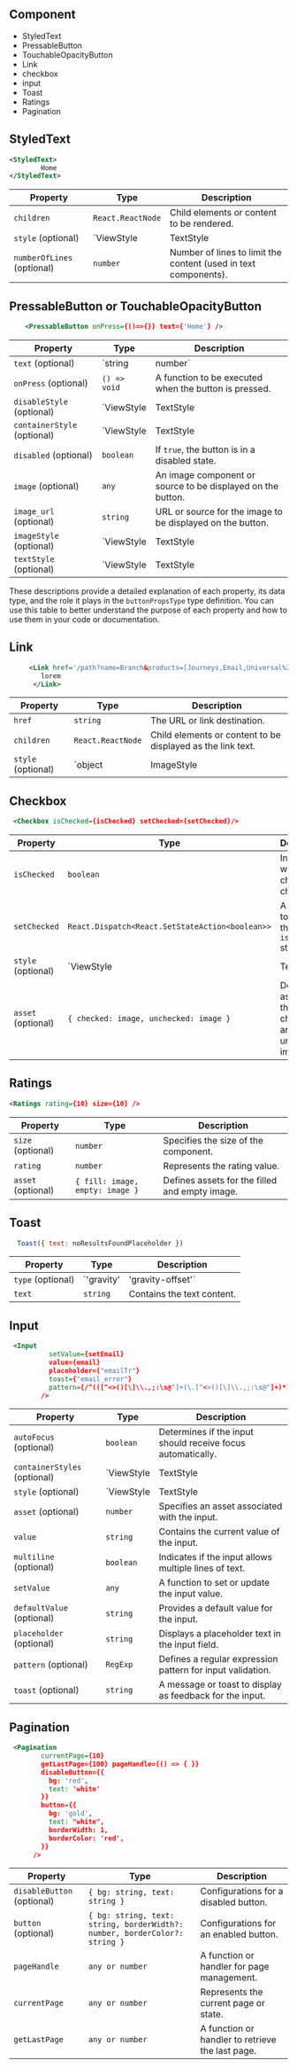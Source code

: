 ## Component

- StyledText
- PressableButton
- TouchableOpacityButton
- Link
- checkbox
- input
- Toast
- Ratings
- Pagination

## StyledText

```xml
<StyledText>
        Home
</StyledText>
```

| Property        | Type                             | Description                                      |
| --------------- | -------------------------------- | ------------------------------------------------ |
| `children`      | `React.ReactNode`                | Child elements or content to be rendered.       |
| `style` (optional) | `ViewStyle | TextStyle | ImageStyle | object` | Styling information for the component. |
| `numberOfLines` (optional) | `number` | Number of lines to limit the content (used in text components). |

## PressableButton or TouchableOpacityButton

```xml
    <PressableButton onPress={()=>{}} text={'Home'} />
```

| Property        | Type                                                     | Description                                                                                                          |
| --------------- | -------------------------------------------------------- | -------------------------------------------------------------------------------------------------------------------- |
| `text` (optional) | `string | number`                                   | The text or label to be displayed on the button.                                                                    |
| `onPress` (optional) | `() => void`                                 | A function to be executed when the button is pressed.                                                               |
| `disableStyle` (optional) | `ViewStyle | TextStyle | ImageStyle | object` | Styling for the button when it's disabled.                                                                |
| `containerStyle` (optional) | `ViewStyle | TextStyle | ImageStyle | object`             | Additional container style for the button.                                                                           |
| `disabled` (optional) | `boolean`                                   | If `true`, the button is in a disabled state.                                                                        |
| `image` (optional) | `any`                                      | An image component or source to be displayed on the button.                                                          |
| `image_url` (optional) | `string`                                | URL or source for the image to be displayed on the button.                                                           |
| `imageStyle` (optional) | `ViewStyle | TextStyle | ImageStyle | object` | Styling for the image component.                                                                   |
| `textStyle` (optional) | `ViewStyle | TextStyle | ImageStyle | object` | Styling for the text on the button.                                                                 |

These descriptions provide a detailed explanation of each property, its data type, and the role it plays in the `buttonPropsType` type definition. You can use this table to better understand the purpose of each property and how to use them in your code or documentation.

## Link

```xml
     <Link href='/path?name=Branch&products=[Journeys,Email,Universal%20Ads]'>
        lorem
      </Link>
```

| Property  | Type                                              | Description                                      |
| --------- | ------------------------------------------------- | ------------------------------------------------ |
| `href`    | `string`                                         | The URL or link destination.                     |
| `children` | `React.ReactNode`                              | Child elements or content to be displayed as the link text. |
| `style` (optional) | `object | ImageStyle | ViewStyle | TextStyle` | Styling information for the link. |

## Checkbox

```xml
 <Checkbox isChecked={isChecked} setChecked={setChecked}/>
```

| Property       | Type                                                     | Description                                       |
| -------------- | -------------------------------------------------------- | ------------------------------------------------- |
| `isChecked`    | `boolean`                                                | Indicates whether the checkbox is checked.       |
| `setChecked`   | `React.Dispatch<React.SetStateAction<boolean>>`         | A function to update the `isChecked` state.       |
| `style` (optional) | `ViewStyle | TextStyle | ImageStyle | object` | Styling information for the checkbox. |
| `asset` (optional) | `{ checked: image, unchecked: image }`             | Defines assets for the checked and unchecked image. |

## Ratings

```xml
<Ratings rating={10} size={10} />
```

| Property  | Type                                   | Description                                      |
| --------- | -------------------------------------- | ------------------------------------------------ |
| `size` (optional) | `number`                      | Specifies the size of the component.            |
| `rating`  | `number`                              | Represents the rating value.                   |
| `asset` (optional) | `{ fill: image, empty: image }` | Defines assets for the filled and empty image. |

## Toast

```js
  Toast({ text: noResultsFoundPlaceholder })
```

| Property  | Type                                      | Description                                      |
| --------- | ----------------------------------------- | ------------------------------------------------ |
| `type` (optional) | `'gravity' | 'gravity-offset'` | Specifies the type of the component.            |
| `text`    | `string`                                  | Contains the text content.                      |

## Input

```xml
 <Input
          setValue={setEmail}
          value={email}
          placeholder={"emailTr"}
          toast={"email_error"}
          pattern={/^(([^<>()[\]\\.,;:\s@"]+(\.[^<>()[\]\\.,;:\s@"]+)*)|.(".+"))@((\[[0-9]{1,3}\.[0-9]{1,3}\.[0-9]{1,3}\.[0-9]{1,3}\])|(([a-zA-Z\-0-9]+\.)+[a-zA-Z]{2,}))$/}
        />
```

| Property            | Type                                       | Description                                           |
| ------------------- | ------------------------------------------ | ----------------------------------------------------- |
| `autoFocus` (optional) | `boolean`                                | Determines if the input should receive focus automatically. |
| `containerStyles` (optional) | `ViewStyle | TextStyle | ImageStyle | object` | Styling information for the container of the input. |
| `style` (optional) | `ViewStyle | TextStyle | ImageStyle | object` | Styling information for the input component. |
| `asset` (optional) | `number`                                 | Specifies an asset associated with the input. |
| `value`             | `string`                                 | Contains the current value of the input. |
| `multiline` (optional) | `boolean`                             | Indicates if the input allows multiple lines of text. |
| `setValue`          | `any`                                   | A function to set or update the input value. |
| `defaultValue` (optional) | `string`                           | Provides a default value for the input. |
| `placeholder` (optional) | `string`                           | Displays a placeholder text in the input field. |
| `pattern` (optional) | `RegExp`                             | Defines a regular expression pattern for input validation. |
| `toast` (optional) | `string`                               | A message or toast to display as feedback for the input. |

## Pagination

```xml
 <Pagination
        currentPage={10}
        getLastPage={100} pageHandle={() => { }}
        disableButton={{
          bg: 'red',
          text: 'white'
        }}
        button={{
          bg: 'gold',
          text: "white",
          borderWidth: 1,
          borderColor: 'red',
        }}
      />
```

| Property              | Type                                                               | Description                                   |
| --------------------- | ------------------------------------------------------------------ | --------------------------------------------- |
| `disableButton` (optional) | `{ bg: string, text: string }`                               | Configurations for a disabled button.          |
| `button` (optional)  | `{ bg: string, text: string, borderWidth?: number, borderColor?: string }` | Configurations for an enabled button. |
| `pageHandle`          | `any or number`                                                             | A function or handler for page management.     |
| `currentPage`         | `any or number`                                                             | Represents the current page or state.          |
| `getLastPage`         | `any or number`                                                             | A function or handler to retrieve the last page. |
